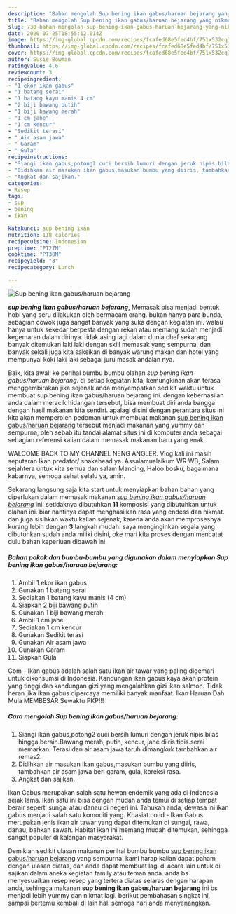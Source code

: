 ```yaml
---
description: "Bahan mengolah Sup bening ikan gabus/haruan bejarang yang nikmat"
title: "Bahan mengolah Sup bening ikan gabus/haruan bejarang yang nikmat"
slug: 730-bahan-mengolah-sup-bening-ikan-gabus-haruan-bejarang-yang-nikmat
date: 2020-07-25T18:55:12.014Z
image: https://img-global.cpcdn.com/recipes/fcafed68e5fed4bf/751x532cq70/sup-bening-ikan-gabusharuan-bejarang-foto-resep-utama.jpg
thumbnail: https://img-global.cpcdn.com/recipes/fcafed68e5fed4bf/751x532cq70/sup-bening-ikan-gabusharuan-bejarang-foto-resep-utama.jpg
cover: https://img-global.cpcdn.com/recipes/fcafed68e5fed4bf/751x532cq70/sup-bening-ikan-gabusharuan-bejarang-foto-resep-utama.jpg
author: Susie Bowman
ratingvalue: 4.6
reviewcount: 3
recipeingredient:
- "1 ekor ikan gabus"
- "1 batang serai"
- "1 batang kayu manis 4 cm"
- "2 biji bawang putih"
- "1 biji bawang merah"
- "1 cm jahe"
- "1 cm kencur"
- "Sedikit terasi"
- " Air asam jawa"
- " Garam"
- " Gula"
recipeinstructions:
- "Siangi ikan gabus,potong2 cuci bersih lumuri dengan jeruk nipis.bilas hingga bersih.Bawang merah, putih, kencur, jahe diiris tipis.serai memarkan. Terasi dan air asam jawa taruh dimangkuk tambahkan air remas2."
- "Didihkan air masukan ikan gabus,masukan bumbu yang diiris, tambahkan air asam jawa beri garam, gula, koreksi rasa."
- "Angkat dan sajikan."
categories:
- Resep
tags:
- sup
- bening
- ikan

katakunci: sup bening ikan 
nutrition: 118 calories
recipecuisine: Indonesian
preptime: "PT27M"
cooktime: "PT38M"
recipeyield: "3"
recipecategory: Lunch

---
```



![Sup bening ikan gabus/haruan bejarang](https://img-global.cpcdn.com/recipes/fcafed68e5fed4bf/751x532cq70/sup-bening-ikan-gabusharuan-bejarang-foto-resep-utama.jpg)

<b><i>sup bening ikan gabus/haruan bejarang</i></b>, Memasak bisa menjadi bentuk hobi yang seru dilakukan oleh bermacam orang. bukan hanya para bunda, sebagian cowok juga sangat banyak yang suka dengan kegiatan ini. walau hanya untuk sekedar berpesta dengan rekan atau memang sudah menjadi kegemaran dalam dirinya. tidak asing lagi dalam dunia chef sekarang banyak ditemukan laki laki dengan skill memasak yang sempurna, dan banyak sekali juga kita saksikan di banyak warung makan dan hotel yang mempunyai koki laki laki sebagai juru masak andalan nya.

Baik, kita awali ke perihal bumbu bumbu olahan <i>sup bening ikan gabus/haruan bejarang</i>. di setiap kegiatan kita, kemungkinan akan terasa menggembirakan jika sejenak anda menyempatkan sedikit waktu untuk membuat sup bening ikan gabus/haruan bejarang ini. dengan keberhasilan anda dalam meracik hidangan tersebut, bisa membuat diri anda bangga dengan hasil makanan kita sendiri. apalagi disini dengan perantara situs ini kita akan memperoleh pedoman untuk membuat makanan <u>sup bening ikan gabus/haruan bejarang</u> tersebut menjadi makanan yang yummy dan sempurna, oleh sebab itu tandai alamat situs ini di komputer anda sebagai sebagian referensi kalian dalam memasak makanan baru yang enak.

WALCOME BACK TO MY CHANNEL NENG ANGLER. Vlog kali ini masih seputaran Ikan predator/ snakehead ya. Assalamualaikum WR WB, Salam sejahtera untuk kita semua dan salam Mancing, Haloo bosku, bagaimana kabarnya, semoga sehat selalu ya, amin.


Sekarang langsung saja kita start untuk menyiapkan bahan bahan yang diperlukan dalam memasak makanan <u><i>sup bening ikan gabus/haruan bejarang</i></u> ini. setidaknya dibutuhkan <b>11</b> komposisi yang dibutuhkan untuk olahan ini. biar nantinya dapat menghasilkan rasa yang endess dan nikmat. dan juga sisihkan waktu kalian sejenak, karena anda akan memprosesnya kurang lebih dengan <b>3</b> langkah mudah. saya menginginkan segala yang dibutuhkan sudah anda miliki disini, oke mari kita proses dengan mencatat dulu bahan keperluan dibawah ini.

<!--inarticleads1-->

##### Bahan pokok dan bumbu-bumbu yang digunakan dalam menyiapkan Sup bening ikan gabus/haruan bejarang:

1. Ambil 1 ekor ikan gabus
1. Gunakan 1 batang serai
1. Sediakan 1 batang kayu manis (4 cm)
1. Siapkan 2 biji bawang putih
1. Gunakan 1 biji bawang merah
1. Ambil 1 cm jahe
1. Sediakan 1 cm kencur
1. Gunakan Sedikit terasi
1. Gunakan  Air asam jawa
1. Gunakan  Garam
1. Siapkan  Gula


Com - Ikan gabus adalah salah satu ikan air tawar yang paling digemari untuk dikonsumsi di Indonesia. Kandungan ikan gabus kaya akan protein yang tinggi dan kandungan gizi yang mengalahkan gizi ikan salmon. Tidak heran jika ikan gabus dipercaya memiliki banyak manfaat. Ikan Haruan Dah Mula MEMBESAR Sewaktu PKP!!! 

<!--inarticleads2-->

##### Cara mengolah Sup bening ikan gabus/haruan bejarang:

1. Siangi ikan gabus,potong2 cuci bersih lumuri dengan jeruk nipis.bilas hingga bersih.Bawang merah, putih, kencur, jahe diiris tipis.serai memarkan. Terasi dan air asam jawa taruh dimangkuk tambahkan air remas2.
1. Didihkan air masukan ikan gabus,masukan bumbu yang diiris, tambahkan air asam jawa beri garam, gula, koreksi rasa.
1. Angkat dan sajikan.


Ikan Gabus merupakan salah satu hewan endemik yang ada di Indonesia sejak lama. Ikan satu ini bisa dengan mudah anda temui di setiap tempat berair seperti sungai atau danau di negeri ini. Tahukah anda, dewasa ini ikan gabus menjadi salah satu komoditi yang. Khasiat.co.id - Ikan Gabus merupakan jenis ikan air tawar yang dapat ditemukan di sungai, rawa, danau, bahkan sawah. Habitat ikan ini memang mudah ditemukan, sehingga sangat populer di kalangan masyarakat. 

Demikian sedikit ulasan makanan perihal bumbu bumbu <u>sup bening ikan gabus/haruan bejarang</u> yang sempurna. kami harap kalian dapat paham dengan ulasan diatas, dan anda dapat membuat lagi di acara lain untuk di sajikan dalam aneka kegiatan family atau teman anda. anda bs menyesuaikan resep resep yang tertera diatas selaras dengan harapan anda, sehingga makanan <b>sup bening ikan gabus/haruan bejarang</b> ini bs menjadi lebih yummy dan nikmat lagi. berikut pembahasan singkat ini, sampai bertemu kembali di lain hal. semoga hari anda menyenangkan.
